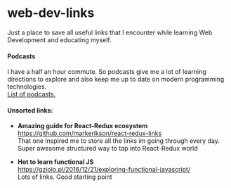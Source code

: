# web-dev-links
Just a place to save all useful links that I encounter while learning Web Development and educating myself.

#### Podcasts
I have a half an hour commute. So podcasts give me a lot of learning directions to explore and also keep me up to date on modern programming technologies.  
[List of podcasts.](podcasts.md)

#### Unsorted links:

- **Amazing guide for React-Redux ecosystem**  
  https://github.com/markerikson/react-redux-links  
  That one inspired me to store all the links im going through every day. Super awesome structured way to tap into React-Redux world

- **Hot to learn functional JS**  
  https://gziolo.pl/2016/12/21/exploring-functional-javascript/    
  Lots of links. Good starting point
